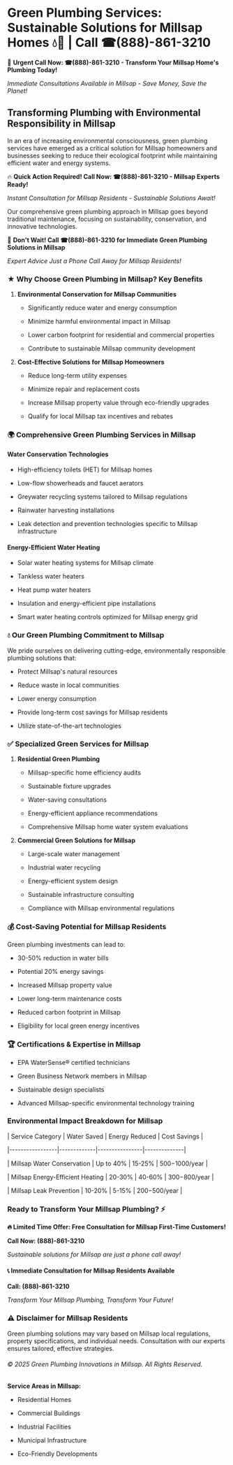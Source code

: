 # Green Plumbing Services: Sustainable Solutions for Millsap Homes 💧🌿 | Call ☎(888)-861-3210

🚨 **Urgent Call Now: ☎(888)-861-3210 - Transform Your Millsap Home's Plumbing Today!**
*Immediate Consultations Available in Millsap - Save Money, Save the Planet!*

## Transforming Plumbing with Environmental Responsibility in Millsap

In an era of increasing environmental consciousness, green plumbing services have emerged as a critical solution for Millsap homeowners and businesses seeking to reduce their ecological footprint while maintaining efficient water and energy systems. 

🔥 **Quick Action Required! Call Now: ☎(888)-861-3210 - Millsap Experts Ready!**
*Instant Consultation for Millsap Residents - Sustainable Solutions Await!*

Our comprehensive green plumbing approach in Millsap goes beyond traditional maintenance, focusing on sustainability, conservation, and innovative technologies.

🚨 **Don't Wait! Call ☎(888)-861-3210 for Immediate Green Plumbing Solutions in Millsap**
*Expert Advice Just a Phone Call Away for Millsap Residents!*

### ★ Why Choose Green Plumbing in Millsap? Key Benefits

1. **Environmental Conservation for Millsap Communities** 
   - Significantly reduce water and energy consumption
   - Minimize harmful environmental impact in Millsap
   - Lower carbon footprint for residential and commercial properties
   - Contribute to sustainable Millsap community development

2. **Cost-Effective Solutions for Millsap Homeowners** 
   - Reduce long-term utility expenses
   - Minimize repair and replacement costs
   - Increase Millsap property value through eco-friendly upgrades
   - Qualify for local Millsap tax incentives and rebates

### 🌍 Comprehensive Green Plumbing Services in Millsap

#### Water Conservation Technologies
- High-efficiency toilets (HET) for Millsap homes
- Low-flow showerheads and faucet aerators
- Greywater recycling systems tailored to Millsap regulations
- Rainwater harvesting installations
- Leak detection and prevention technologies specific to Millsap infrastructure

#### Energy-Efficient Water Heating
- Solar water heating systems for Millsap climate
- Tankless water heaters
- Heat pump water heaters
- Insulation and energy-efficient pipe installations
- Smart water heating controls optimized for Millsap energy grid

### 💧 Our Green Plumbing Commitment to Millsap

We pride ourselves on delivering cutting-edge, environmentally responsible plumbing solutions that:
- Protect Millsap's natural resources
- Reduce waste in local communities
- Lower energy consumption
- Provide long-term cost savings for Millsap residents
- Utilize state-of-the-art technologies

### ✅ Specialized Green Services for Millsap

1. **Residential Green Plumbing**
   - Millsap-specific home efficiency audits
   - Sustainable fixture upgrades
   - Water-saving consultations
   - Energy-efficient appliance recommendations
   - Comprehensive Millsap home water system evaluations

2. **Commercial Green Solutions for Millsap**
   - Large-scale water management
   - Industrial water recycling
   - Energy-efficient system design
   - Sustainable infrastructure consulting
   - Compliance with Millsap environmental regulations

### 💰 Cost-Saving Potential for Millsap Residents

Green plumbing investments can lead to:
- 30-50% reduction in water bills
- Potential 20% energy savings
- Increased Millsap property value
- Lower long-term maintenance costs
- Reduced carbon footprint in Millsap
- Eligibility for local green energy incentives

### 🏆 Certifications & Expertise in Millsap

- EPA WaterSense® certified technicians
- Green Business Network members in Millsap
- Sustainable design specialists
- Advanced Millsap-specific environmental technology training

### Environmental Impact Breakdown for Millsap

| Service Category | Water Saved | Energy Reduced | Cost Savings |
|-----------------|-------------|----------------|--------------|
| Millsap Water Conservation | Up to 40% | 15-25% | $500-$1000/year |
| Millsap Energy-Efficient Heating | 20-30% | 40-60% | $300-$800/year |
| Millsap Leak Prevention | 10-20% | 5-15% | $200-$500/year |

### Ready to Transform Your Millsap Plumbing? ⚡

**🔥 Limited Time Offer: Free Consultation for Millsap First-Time Customers!**

**Call Now: (888)-861-3210**
*Sustainable solutions for Millsap are just a phone call away!*

#### 📞 Immediate Consultation for Millsap Residents Available

**Call: (888)-861-3210**
*Transform Your Millsap Plumbing, Transform Your Future!*

### ⚠️ Disclaimer for Millsap Residents

Green plumbing solutions may vary based on Millsap local regulations, property specifications, and individual needs. Consultation with our experts ensures tailored, effective strategies.

###### © 2025 Green Plumbing Innovations in Millsap. All Rights Reserved.

**Service Areas in Millsap:** 
- Residential Homes
- Commercial Buildings
- Industrial Facilities
- Municipal Infrastructure
- Eco-Friendly Developments